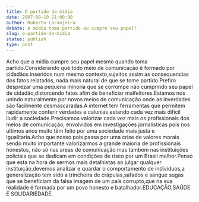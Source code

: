 ```yaml
---
title: O partido da mídia
date: 2007-08-10 21:00:00
author: Roberto Laranjeira
debate: A mídia toma partido ou cumpre seu papel?
slug: o-partido-da-midia
status: publish 
type: post
---
```


Acho que a mídia cumpre seu papel mesmo quando toma partido.Considerando que todo meio de comunicação é formado por cidadãos inseridos num mesmo contexto,sujeitos assim as consequencias dos fatos relatados, nada mais natural de que se tome partido.Prefiro desprezar uma pequena minoria que se corrompe não cumprindo seu papel de cidadão,distorcendo fatos afim de beneficiar malfeitores.Estamos nos unindo naturalmente por novos meios de comunicação onde as inverdades são facilmente desmascaradas.A internet tem ferramentas que permitem rapidamente conferir verdades e calunias estando cada vez mais dificil iludir a sociedade.Precisamos valorizar cada vez mais os profissionais dos meios de comunicação, envolvidos em investigações jornalisticas pois nos ultimos anos muito têm feito por uma sociedade mais justa e igualitaria.Acho que nosso país passa por uma crise de valores morais sendo muito importante valorizarmos a grande maioria de profissionais honestos, não só nas areas de comunicação mas tambem nas instituições policiais que se dedicam em condições de risco por um Brasil melhor.Penso que esta na hora de sermos mais detalhistas ao julgar qualquer instituição,devemos analizar e quardar o comportamento de individuos,a generalização tem sido a trincheira de crápulas,safados e sangue sugas que se beneficiam da falsa imagem de um país corrupto,que na sua realidade é formada por um povo honesto e batalhador.EDUCAÇÃO,SAÚDE E SOLIDARIEDADE.
